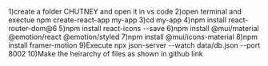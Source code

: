 1)create a folder CHUTNEY and open it in vs code
2)open terminal and exectue npm create-react-app my-app
3)cd my-app
4)npm install react-router-dom@6
5)npm install react-icons --save
6)npm install @mui/material @emotion/react @emotion/styled
7)npm install @mui/icons-material
8)npm install framer-motion
9)Execute npx json-server --watch data/db.json --port 8002
10)Make the heirarchy of files as shown in github link

